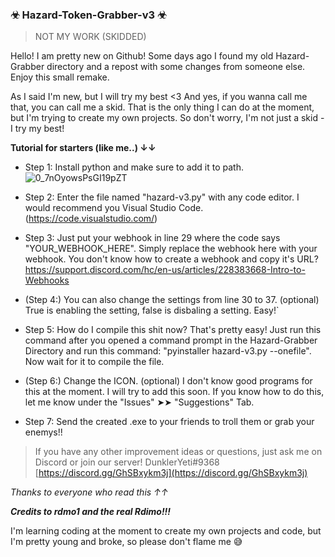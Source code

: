 ### ☣ Hazard-Token-Grabber-v3 ☣

> NOT MY WORK (SKIDDED)



Hello! I am pretty new on Github! Some days ago I found my old Hazard-Grabber directory and a repost with some changes from someone else. Enjoy this small remake.


As I said I'm new, but I will try my best <3
And yes, if you wanna call me that, you can call me a skid. That is the only thing I can do at the moment, but I'm trying to create my own projects. 
So don't worry, I'm not just a skid - I try my best!



**Tutorial for starters (like me..) ↓↓**

- Step 1: Install python and make sure to add it to path. ![0_7nOyowsPsGI19pZT](https://user-images.githubusercontent.com/96620548/196215300-4d5ecf4a-7f7b-4c4b-9466-2b630873125e.png)

- Step 2: Enter the file named "hazard-v3.py" with any code editor. I would recommend you Visual Studio Code. (https://code.visualstudio.com/)

- Step 3: Just put your webhook in line 29 where the code says "YOUR_WEBHOOK_HERE". Simply replace the webhook here with your webhook. You don't know how to create a webhook and copy it's URL? https://support.discord.com/hc/en-us/articles/228383668-Intro-to-Webhooks

- (Step 4:) You can also change the settings from line 30 to 37. (optional) True is enabling the setting, false is disbaling a setting. Easy!`

- Step 5: How do I compile this shit now? That's pretty easy! Just run this command after you opened a command prompt in the Hazard-Grabber Directory and run this command: "pyinstaller hazard-v3.py --onefile". Now wait for it to compile the file.

- (Step 6:) Change the ICON. (optional) I don't know good programs for this at the moment. I will try to add this soon. If you know how to do this, let me know under the "Issues" ➤➤  "Suggestions" Tab.

- Step 7: Send the created .exe to your friends to troll them or grab your enemys!!



> If you have any other improvement ideas or questions, just ask me on Discord or join our server! 
DunklerYeti#9368
[https://discord.gg/GhSBxykm3j](https://discord.gg/GhSBxykm3j)




*Thanks to everyone who read this ↑↑*

_**Credits to rdmo1 and the real Rdimo!!!**_

I'm learning coding at the moment to create my own projects and code, but I'm pretty young and broke, so please don't flame me 😅
